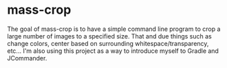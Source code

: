 # mass-crop
The goal of mass-crop is to have a simple command line program to crop a large number of images to a specified size.
That and due things such as change colors, center based on surrounding whitespace/transparency, etc... I'm also using 
this project as a way to introduce myself to Gradle and JCommander.
